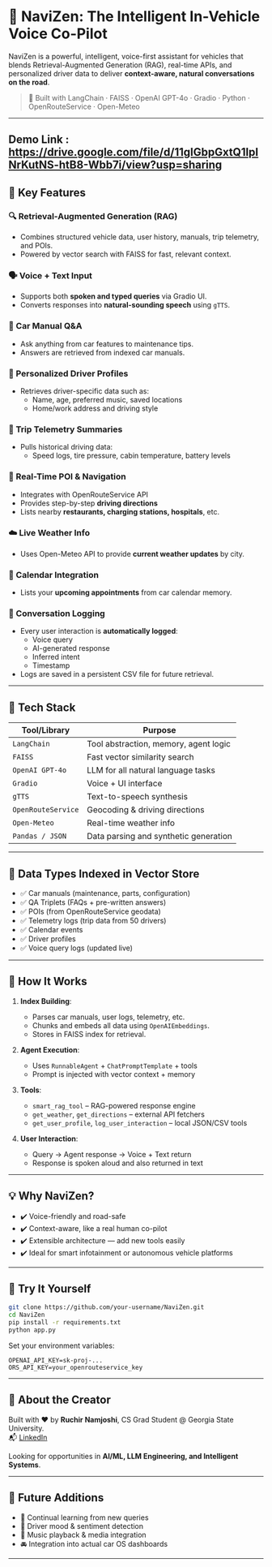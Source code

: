 # 🚗 NaviZen: The Intelligent In-Vehicle Voice Co-Pilot

NaviZen is a powerful, intelligent, voice-first assistant for vehicles that blends Retrieval-Augmented Generation (RAG), real-time APIs, and personalized driver data to deliver **context-aware, natural conversations on the road**.

> 🧠 Built with LangChain · FAISS · OpenAI GPT-4o · Gradio · Python · OpenRouteService · Open-Meteo

---

## Demo Link : https://drive.google.com/file/d/11gIGbpGxtQ1IpINrKutNS-htB8-Wbb7i/view?usp=sharing
## 🌟 Key Features

### 🔍 Retrieval-Augmented Generation (RAG)
- Combines structured vehicle data, user history, manuals, trip telemetry, and POIs.
- Powered by vector search with FAISS for fast, relevant context.

### 🗣️ Voice + Text Input
- Supports both **spoken and typed queries** via Gradio UI.
- Converts responses into **natural-sounding speech** using `gTTS`.

### 📕 Car Manual Q&A
- Ask anything from car features to maintenance tips.
- Answers are retrieved from indexed car manuals.

### 👤 Personalized Driver Profiles
- Retrieves driver-specific data such as:
  - Name, age, preferred music, saved locations
  - Home/work address and driving style

### 🧾 Trip Telemetry Summaries
- Pulls historical driving data:
  - Speed logs, tire pressure, cabin temperature, battery levels

### 📍 Real-Time POI & Navigation
- Integrates with OpenRouteService API
- Provides step-by-step **driving directions**
- Lists nearby **restaurants, charging stations, hospitals**, etc.

### ☁️ Live Weather Info
- Uses Open-Meteo API to provide **current weather updates** by city.

### 📅 Calendar Integration
- Lists your **upcoming appointments** from car calendar memory.

### 🔁 Conversation Logging
- Every user interaction is **automatically logged**:
  - Voice query
  - AI-generated response
  - Inferred intent
  - Timestamp
- Logs are saved in a persistent CSV file for future retrieval.

---

## 🧰 Tech Stack

| Tool/Library        | Purpose                             |
|---------------------|-------------------------------------|
| `LangChain`         | Tool abstraction, memory, agent logic |
| `FAISS`             | Fast vector similarity search       |
| `OpenAI GPT-4o`     | LLM for all natural language tasks  |
| `Gradio`            | Voice + UI interface                |
| `gTTS`              | Text-to-speech synthesis            |
| `OpenRouteService`  | Geocoding & driving directions      |
| `Open-Meteo`        | Real-time weather info              |
| `Pandas / JSON`     | Data parsing and synthetic generation |

---

## 📂 Data Types Indexed in Vector Store

- ✅ Car manuals (maintenance, parts, configuration)
- ✅ QA Triplets (FAQs + pre-written answers)
- ✅ POIs (from OpenRouteService geodata)
- ✅ Telemetry logs (trip data from 50 drivers)
- ✅ Calendar events
- ✅ Driver profiles
- ✅ Voice query logs (updated live)

---

## 🧠 How It Works

1. **Index Building**:
    - Parses car manuals, user logs, telemetry, etc.
    - Chunks and embeds all data using `OpenAIEmbeddings`.
    - Stores in FAISS index for retrieval.

2. **Agent Execution**:
    - Uses `RunnableAgent` + `ChatPromptTemplate` + tools
    - Prompt is injected with vector context + memory

3. **Tools**:
    - `smart_rag_tool` – RAG-powered response engine
    - `get_weather`, `get_directions` – external API fetchers
    - `get_user_profile`, `log_user_interaction` – local JSON/CSV tools

4. **User Interaction**:
    - Query → Agent response → Voice + Text return
    - Response is spoken aloud and also returned in text

---

## 💡 Why NaviZen?

- ✔️ Voice-friendly and road-safe
- ✔️ Context-aware, like a real human co-pilot
- ✔️ Extensible architecture — add new tools easily
- ✔️ Ideal for smart infotainment or autonomous vehicle platforms

---

## 🚀 Try It Yourself

```bash
git clone https://github.com/your-username/NaviZen.git
cd NaviZen
pip install -r requirements.txt
python app.py
```

Set your environment variables:
```env
OPENAI_API_KEY=sk-proj-...
ORS_API_KEY=your_openrouteservice_key
```

---

## 📣 About the Creator

Built with ❤️ by **Ruchir Namjoshi**, CS Grad Student @ Georgia State University.  
📬 [LinkedIn](https://www.linkedin.com/in/ruchir-namjoshi-687b86192/)

Looking for opportunities in **AI/ML, LLM Engineering, and Intelligent Systems**.

---

## 🏁 Future Additions

- 🔄 Continual learning from new queries
- 🧠 Driver mood & sentiment detection
- 🎵 Music playback & media integration
- 🚘 Integration into actual car OS dashboards

---
